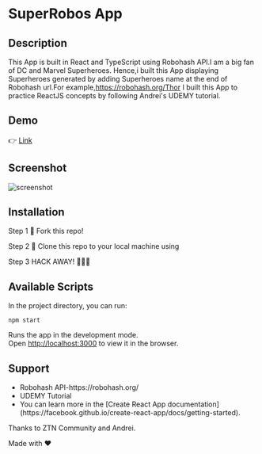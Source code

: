 # SuperRobos App

## Description

This App is built in React and TypeScript using Robohash API.I am a big fan of DC and Marvel Superheroes. Hence,i built this App displaying Superheroes generated by adding Superheroes name at the end of Robohash url.For example,https://robohash.org/Thor I built this App to practice ReactJS concepts by following Andrei's UDEMY tutorial.

## Demo

👉 [Link](https://musing-clarke-49a837.netlify.app/)

## Screenshot

![screenshot](https://user-images.githubusercontent.com/4997491/92418351-b0a80580-f184-11ea-94f0-f5313eb1fdf2.PNG)

## Installation

Step 1
🍴 Fork this repo!

Step 2
👯 Clone this repo to your local machine using

Step 3
HACK AWAY! 🔨🔨🔨

## Available Scripts

In the project directory, you can run:

`npm start`

Runs the app in the development mode.<br />
Open [http://localhost:3000](http://localhost:3000) to view it in the browser.

## Support

<ul>
  <li>Robohash API-https://robohash.org/</li>
  <li>UDEMY Tutorial</li>
  <li>You can learn more in the [Create React App documentation](https://facebook.github.io/create-react-app/docs/getting-started).</li>
  </ul>
  
Thanks to ZTN Community and Andrei.

Made with ❤
